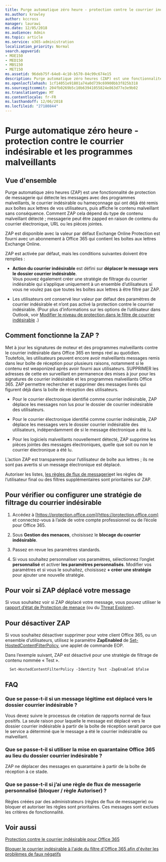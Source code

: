 ```yaml
---
title: Purge automatique zéro heure - protection contre le courrier indésirable et les programmes malveillants
ms.author: krowley
author: kccross
manager: laurawi
ms.date: 12/05/2018
ms.audience: Admin
ms.topic: article
ms.service: o365-administration
localization_priority: Normal
search.appverid:
- MOE150
- MED150
- MBS150
- MET150
ms.assetid: 96deb75f-64e8-4c10-b570-84c99c674e15
description: Purge automatique zéro heures (ZAP) est une fonctionnalité de protection de messagerie qui détecte les messages qui ont déjà été remis aux boîtes aux lettres des utilisateurs avec le courrier indésirable ou un programme malveillant, puis affiche le contenu malveillant sans conséquence. Comment ZAP cela dépend du type de contenu malveillant détecté.
ms.openlocfilehash: 1cf14051e91801a74a0d739c69900bb3f825b318
ms.sourcegitcommit: 204fb0269b5c10b63941055824e863d77e3e9b02
ms.translationtype: MT
ms.contentlocale: fr-FR
ms.lasthandoff: 12/06/2018
ms.locfileid: "27180844"
---
```

# <a name="zero-hour-auto-purge---protection-against-spam-and-malware"></a>Purge automatique zéro heure - protection contre le courrier indésirable et les programmes malveillants

## <a name="overview"></a>Vue d'ensemble

Purge automatique zéro heures (ZAP) est une fonctionnalité de protection de messagerie qui détecte les messages avec des programmes malveillants, le courrier indésirable ou hameçonnage qui ont déjà été remis aux boîtes aux lettres de vos utilisateurs, puis affiche le contenu malveillant sans conséquence. Comment ZAP cela dépend du type de contenu malveillant détecté ; messagerie peut être zapped en raison de contenu du courrier électronique, URL ou les pièces jointes.
  
ZAP est disponible avec la valeur par défaut Exchange Online Protection est fourni avec un abonnement à Office 365 qui contient les boîtes aux lettres Exchange Online.

ZAP est activée par défaut, mais les conditions suivantes doivent être remplies :
  
- **Action du courrier indésirable** est défini sur **déplacer le message vers le dossier courrier indésirable**. <br/>Vous pouvez également créer une stratégie de filtrage du courrier indésirable qui s’applique uniquement à un ensemble d’utilisateurs si vous ne voulez pas que toutes les boîtes aux lettres à être filtré par ZAP.

- Les utilisateurs ont conservé leur valeur par défaut des paramètres de courrier indésirable et n’ont pas activé la protection contre le courrier indésirable. (Pour plus d’informations sur les options de l’utilisateur dans Outlook, voir [Modifier le niveau de protection dans le filtre de courrier indésirable](https://support.office.com/article/change-the-level-of-protection-in-the-junk-email-filter-e89c12d8-9d61-4320-8c57-d982c8d52f6b) .) 
  
## <a name="how-does-zap-work"></a>Comment fonctionne la ZAP ?

Met à jour les signatures de moteur et des programmes malveillants contre le courrier indésirable dans Office 365 en temps réel au quotidien. Toutefois, les utilisateurs peuvent encore avoir malveillants messages remis dans leur boîte de réception pour plusieurs raisons, notamment si le contenu est weaponized après avoir fourni aux utilisateurs. SUPPRIMER les adresses de cette en surveillant en permanence des mises à jour pour les signatures de courrier indésirable et les programmes malveillants Office 365. ZAP permettre rechercher et supprimer des messages livrés qui figurent déjà dans la boîte de réception des utilisateurs. 

- Pour le courrier électronique identifié comme courrier indésirable, ZAP déplace les messages non lus pour le dossier de courrier indésirable des utilisateurs. 

- Pour le courrier électronique identifié comme courrier indésirable, ZAP déplace les messages vers le dossier courrier indésirable des utilisateurs, indépendamment de si le message électronique a été lu.

- Pour les logiciels malveillants nouvellement détecté, ZAP supprime les pièces jointes des messages électroniques, quelle que soit ou non le courrier électronique a été lu. 
  
L’action ZAP est transparente pour l’utilisateur de boîte aux lettres ; ils ne sont pas avertis si un message électronique est déplacé.
  
Autoriser les listes, [les règles de flux de messagerie](https://go.microsoft.com/fwlink/p/?LinkId=722755)et les règles de l’utilisateur final ou des filtres supplémentaires sont prioritaires sur ZAP.
  
## <a name="to-review-or-set-up-a-spam-filter-policy"></a>Pour vérifier ou configurer une stratégie de filtrage du courrier indésirable
  
1. Accédez à [https://protection.office.com](https://protection.office.com) et connectez-vous à l’aide de votre compte professionnel ou de l’école pour Office 365.

2. Sous **Gestion des menaces**, choisissez le **blocage du courrier indésirable**.

3. Passez en revue les paramètres standards. 

4. Si vous souhaitez personnaliser vos paramètres, sélectionnez l’onglet **personnalisé** et activer **les paramètres personnalisés**. Modifier vos paramètres et si vous le souhaitez, choisissez **+ créer une stratégie** pour ajouter une nouvelle stratégie. 
    
## <a name="to-see-if-zap-moved-your-message"></a>Pour voir si ZAP déplacé votre message

Si vous souhaitez voir si ZAP déplacé votre message, vous pouvez utiliser le [rapport d’état de Protection de menace](view-email-security-reports.md#threat-protection-status-report-new) (ou du [Threat Explorer](use-explorer-in-security-and-compliance.md)).
    
## <a name="to-disable-zap"></a>Pour désactiver ZAP
  
Si vous souhaitez désactiver supprimer pour votre client Office 365, ou un ensemble d’utilisateurs, utilisez le paramètre **ZapEnabled** de [Set-HostedContentFilterPolicy](https://go.microsoft.com/fwlink/p/?LinkId=722758), une applet de commande EOP.
    
Dans l’exemple suivant, ZAP est désactivé pour une stratégie de filtrage de contenu nommée « Test ».
    
```
  Set-HostedContentFilterPolicy -Identity Test -ZapEnabled $false
```

## <a name="faq"></a>FAQ

### <a name="what-happens-if-a-legitimate-message-is-moved-to-the-junk-mail-folder"></a>Que se passe-t-il si un message légitime est déplacé vers le dossier courrier indésirable ?
  
Vous devez suivre le processus de création de rapports normal de faux positifs. La seule raison pour laquelle le message est déplacé vers le dossier courrier indésirable à partir de la boîte de réception serait parce que le service a déterminé que le message a été le courrier indésirable ou malveillant.
  
### <a name="what-if-i-use-the-office-365-quarantine-instead-of-the-junk-mail-folder"></a>Que se passe-t-il si utiliser la mise en quarantaine Office 365 au lieu du dossier courrier indésirable ?
  
ZAP ne déplacer des messages en quarantaine à partir de la boîte de réception à ce stade.
  
### <a name="what-if-i-have-a-custom-mail-flow-rule-block-allow-rule"></a>Que se passe-t-il si j’ai une règle de flux de messagerie personnalisé (bloquer / règle Autoriser) ?
  
Règles créées par des administrateurs (règles de flux de messagerie) ou bloquer et autoriser les règles sont prioritaires. Ces messages sont exclues les critères de fonctionnalité.
  
## <a name="related-topics"></a>Voir aussi

[Protection contre le courrier indésirable pour Office 365](anti-spam-protection.md)
  
[Bloquer le courrier indésirable à l'aide du filtre d'Office 365 afin d'éviter les problèmes de faux négatifs](block-email-spam-to-prevent-false-negatives.md)
  

